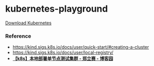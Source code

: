 kubernetes-playground
=====================
[Download Kubernetes](https://www.downloadkubernetes.com/)

### Reference
- https://kind.sigs.k8s.io/docs/user/quick-start/#creating-a-cluster
- https://kind.sigs.k8s.io/docs/user/local-registry/
- [**【k8s】本地部署单节点测试集群 - 郑立赛 - 博客园**](https://www.cnblogs.com/zhenglisai/p/16808512.html)
